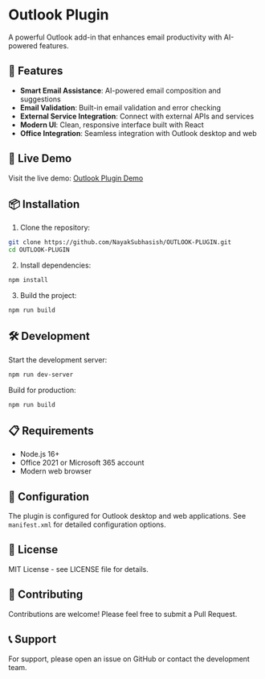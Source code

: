 # Outlook Plugin

A powerful Outlook add-in that enhances email productivity with AI-powered features.

## 🌟 Features

- **Smart Email Assistance**: AI-powered email composition and suggestions
- **Email Validation**: Built-in email validation and error checking
- **External Service Integration**: Connect with external APIs and services
- **Modern UI**: Clean, responsive interface built with React
- **Office Integration**: Seamless integration with Outlook desktop and web

## 🚀 Live Demo

Visit the live demo: [Outlook Plugin Demo](https://nayaksubhasish.github.io/OUTLOOK-PLUGIN/)

## 📦 Installation

1. Clone the repository:
```bash
git clone https://github.com/NayakSubhasish/OUTLOOK-PLUGIN.git
cd OUTLOOK-PLUGIN
```

2. Install dependencies:
```bash
npm install
```

3. Build the project:
```bash
npm run build
```

## 🛠️ Development

Start the development server:
```bash
npm run dev-server
```

Build for production:
```bash
npm run build
```

## 📋 Requirements

- Node.js 16+
- Office 2021 or Microsoft 365 account
- Modern web browser

## 🔧 Configuration

The plugin is configured for Outlook desktop and web applications. See `manifest.xml` for detailed configuration options.

## 📄 License

MIT License - see LICENSE file for details.

## 🤝 Contributing

Contributions are welcome! Please feel free to submit a Pull Request.

## 📞 Support

For support, please open an issue on GitHub or contact the development team.
